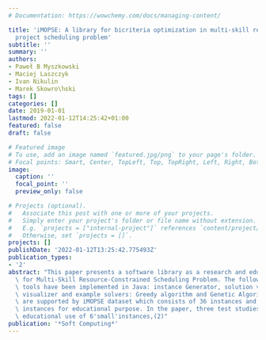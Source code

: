 ```yaml
---
# Documentation: https://wowchemy.com/docs/managing-content/

title: 'iMOPSE: A library for bicriteria optimization in multi-skill resource-constrained
  project scheduling problem'
subtitle: ''
summary: ''
authors:
- Paweł B Myszkowski
- Maciej Laszczyk
- Ivan Nikulin
- Marek Skowro\ŉski
tags: []
categories: []
date: 2019-01-01
lastmod: 2022-01-12T14:25:42+01:00
featured: false
draft: false

# Featured image
# To use, add an image named `featured.jpg/png` to your page's folder.
# Focal points: Smart, Center, TopLeft, Top, TopRight, Left, Right, BottomLeft, Bottom, BottomRight.
image:
  caption: ''
  focal_point: ''
  preview_only: false

# Projects (optional).
#   Associate this post with one or more of your projects.
#   Simply enter your project's folder or file name without extension.
#   E.g. `projects = ["internal-project"]` references `content/project/deep-learning/index.md`.
#   Otherwise, set `projects = []`.
projects: []
publishDate: '2022-01-12T13:25:42.775493Z'
publication_types:
- '2'
abstract: "This paper presents a software library as a research and educational tool\
  \ for Multi-Skill Resource-Constrained Scheduling Problem. The following useful\
  \ tools have been implemented in Java: instance Generator, solution validator, solution\
  \ visualizer and example solvers: Greedy algorithm and Genetic Algorithm. All tools\
  \ are supported by iMOPSE dataset which consists of 36 instances and additional'small'6\
  \ instances for educational purpose. In the paper, three test studies are described:(1)\
  \ educational use of 6'small'instances,(2)"
publication: '*Soft Computing*'
---
```


